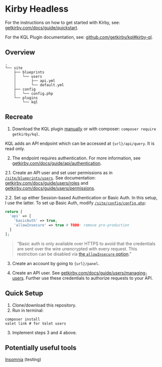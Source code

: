 # Kirby Headless

For the instructions on how to get started with Kirby, see: [getkirby.com/docs/guide/quickstart](https://getkirby.com/docs/guide/quickstart).

For the KQL Plugin documentation, see: [github.com/getkirby/kql#kirby-ql](https://github.com/getkirby/kql#kirby-ql).

## Overview

```
.
└── site
    ├── blueprints
    │   └── users
    │       ├── api.yml
    │       └── default.yml
    ├── config
    │   └── config.php
    └── plugins
        └── kql
```

## Recreate

1. Download the KQL plugin [manually](https://github.com/getkirby/kql/releases) or with composer: `composer require getkirby/kql`.

KQL adds an API endpoint which can be accessed at `{url}/api/query`. It is read only.

2. The endpoint requires authentication. For more information, see [getkirby.com/docs/guide/api/authentication](https://getkirby.com/docs/guide/api/authentication).

2.1. Create an API user and set user permissions as in [`/site/blueprints/users`](https://github.com/stuymedova/kirby-headless/tree/main/site/blueprints/users). See documentation: [getkirby.com/docs/guide/users/roles](https://getkirby.com/docs/guide/users/roles) and [getkirby.com/docs/guide/users/permissions](https://getkirby.com/docs/guide/users/permissions).

2.2. Set up either Session-based Authentication or Basic Auth. In this setup, I use the latter. To set up Basic Auth, modify [`/site/config/config.php`](https://github.com/stuymedova/kirby-headless/blob/main/site/config/config.php):
```php
return [
  'api' => [
    'basicAuth' => true,
    'allowInsecure' => true # TODO: remove pre-production
  ]
];
```
> “Basic auth is only available over HTTPS to avoid that the credentials are sent over the wire unencrypted with every request. This restriction can be disabled via [the `allowInsecure` option](https://getkirby.com/docs/reference/system/options/api#allow-insecure-requests).”

3. Create an account by going to `{url}/panel`.

4. Create an API user. See [getkirby.com/docs/guide/users/managing-users](https://getkirby.com/docs/guide/users/managing-users). Further use these credentials to authorize requests to your API.

## Quick Setup

1. Clone/download this repository.
2. Run in terminal: 
```shell
composer install
valet link # for Valet users
```
3. Implement steps 3 and 4 above.

## Potentially useful tools
[Insomnia](https://insomnia.rest) (testing)
